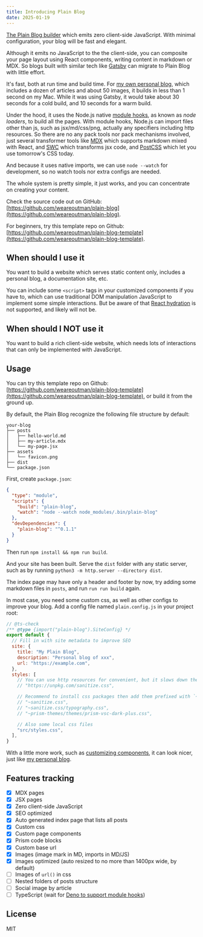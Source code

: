 ```yaml
---
title: Introducing Plain Blog
date: 2025-01-19
---
```


[The Plain Blog builder](https://weareoutman.github.io/plain-blog/) which emits zero client-side JavaScript. With minimal configuration, your blog will be fast and elegant.

Although it emits no JavaScript to the the client-side, you can composite your page layout using React components, writing content in markdown or MDX. So blogs built with similar tech like [Gatsby](https://www.gatsbyjs.com/) can migrate to Plain Blog with little effort.

It's fast, both at run time and build time. For [my own personal blog](https://www.wangshenwei.com/), which includes a dozen of articles and about 50 images, it builds in less than 1 second on my Mac. While it was using Gatsby, it would take about 30 seconds for a cold build, and 10 seconds for a warm build.

Under the hood, it uses the Node.js native [module hooks](https://nodejs.org/docs/latest-v22.x/api/module.html#customization-hooks), as known as *node loaders*, to build all the pages. With module hooks, Node.js can import files other than js, such as jsx/md/css/png, actually any specifiers including http resources. So there are no any pack tools nor pack mechanisms involved, just several transformer tools like [MDX](https://mdxjs.com/) which supports markdown mixed with React, and [SWC](https://swc.rs/) which transforms jsx code, and [PostCSS](https://postcss.org/) which let you use tomorrow's CSS today.

And because it uses native imports, we can use `node --watch` for development, so no watch tools nor extra configs are needed.

The whole system is pretty simple, it just works, and you can concentrate on creating your content.

Check the source code out on GitHub: [https://github.com/weareoutman/plain-blog](https://github.com/weareoutman/plain-blog).

For beginners, try this template repo on Github: [https://github.com/weareoutman/plain-blog-template](https://github.com/weareoutman/plain-blog-template).

## When should I use it

You want to build a website which serves static content only, includes a personal blog, a documentation site, etc.

You can include some `<script>` tags in your customized components if you have to, which can use traditional DOM manipulation JavaScript to implement some simple interactions. But be aware of that [React hydration](https://react.dev/reference/react-dom/client/hydrateRoot) is not supported, and likely will not be.

## When should I NOT use it

You want to build a rich client-side website, which needs lots of interactions that can only be implemented with JavaScript.

## Usage

You can try this template repo on Github: [https://github.com/weareoutman/plain-blog-template](https://github.com/weareoutman/plain-blog-template), or build it from the ground up.

By default, the Plain Blog recognize the following file structure by default:

```text
your-blog
├── posts
│   ├── hello-world.md
│   ├── my-article.mdx
│   └── my-page.jsx
├── assets
│   └── favicon.png
├── dist
└── package.json
```

First, create `package.json`:

```json
{
  "type": "module",
  "scripts": {
    "build": "plain-blog",
    "watch": "node --watch node_modules/.bin/plain-blog"
  },
  "devDependencies": {
    "plain-blog": "^0.1.1"
  }
}
```

Then run `npm install && npm run build`.

And your site has been built. Serve the `dist` folder with any static server, such as by running `python3 -m http.server --directory dist`.

The index page may have only a header and footer by now, try adding some markdown files in `posts`, and run `run run build` again.

In most case, you need some custom css, as well as other configs to improve your blog. Add a config file named `plain.config.js` in your project root:

```js
// @ts-check
/** @type {import("plain-blog").SiteConfig} */
export default {
  // Fill in with site metadata to improve SEO
  site: {
    title: "My Plain Blog",
    description: "Personal blog of xxx",
    url: "https://example.com",
  },
  styles: [
    // You can use http resources for convenient, but it slows down the build.
    // "https://unpkg.com/sanitize.css",

    // Recommend to install css packages then add them prefixed with `~`:
    // "~sanitize.css",
    // "~sanitize.css/typography.css",
    // "~prism-themes/themes/prism-vsc-dark-plus.css",

    // Also some local css files
    "src/styles.css",
  ],
}
```

With a little more work, such as [customizing components](https://github.com/weareoutman/wangshenwei.com/blob/master/plain.config.js), it can look nicer, just like [my personal blog](https://www.wangshenwei.com/).

## Features tracking

- [x] MDX pages
- [x] JSX pages
- [x] Zero client-side JavaScript
- [x] SEO optimized
- [x] Auto generated index page that lists all posts
- [x] Custom css
- [x] Custom page components
- [x] Prism code blocks
- [x] Custom base url
- [x] Images (image mark in MD, imports in MD/JS)
- [x] Images optimized (auto resized to no more than 1400px wide, by default)
- [ ] Images of `url()` in css
- [ ] Nested folders of posts structure
- [ ] Social image by article
- [ ] TypeScript (wait for [Deno to support module hooks](https://github.com/denoland/deno/issues/23201))

## License

MIT
